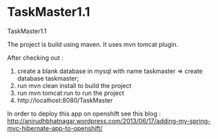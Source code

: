 TaskMaster1.1
=============

TaskMaster1.1

The project is build using maven.
It uses mvn tomcat plugin.

After checking out :
1. create a blank database in mysql with name taskmaster => create database taskmaster;
2. run mvn clean install to build the project
3. run mvn tomcat:run to run the project
4. http://localhost:8080/TaskMaster


In order to deploy this app on openshift see this blog :
http://anirudhbhatnagar.wordpress.com/2013/06/17/adding-my-spring-mvc-hibernate-app-to-openshift/
